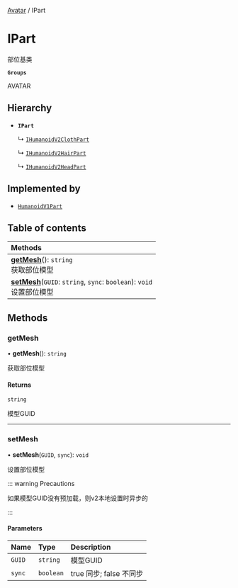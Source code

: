 [Avatar](../groups/Avatar.Avatar.md) / IPart

# IPart <Badge type="tip" text="Interface" /> <Score text="IPart" />

部位基类

**`Groups`**

AVATAR

## Hierarchy

- **`IPart`**

  ↳ [`IHumanoidV2ClothPart`](Gameplay.IHumanoidV2ClothPart.md)

  ↳ [`IHumanoidV2HairPart`](Gameplay.IHumanoidV2HairPart.md)

  ↳ [`IHumanoidV2HeadPart`](Gameplay.IHumanoidV2HeadPart.md)

## Implemented by

- [`HumanoidV1Part`](../classes/Gameplay.HumanoidV1Part.md)

## Table of contents

| Methods |
| :-----|
| **[getMesh](Gameplay.IPart.md#getmesh)**(): `string` <br> 获取部位模型|
| **[setMesh](Gameplay.IPart.md#setmesh)**(`GUID`: `string`, `sync`: `boolean`): `void` <br> 设置部位模型|

## Methods

### getMesh <Score text="getMesh" /> 

• **getMesh**(): `string` 

获取部位模型


#### Returns

`string`

模型GUID

___

### setMesh <Score text="setMesh" /> 

• **setMesh**(`GUID`, `sync`): `void` 

设置部位模型

::: warning Precautions

如果模型GUID没有预加载，则v2本地设置时异步的

:::


#### Parameters

| Name | Type | Description |
| :------ | :------ | :------ |
| `GUID` | `string` | 模型GUID |
| `sync` | `boolean` | true 同步; false 不同步 |

